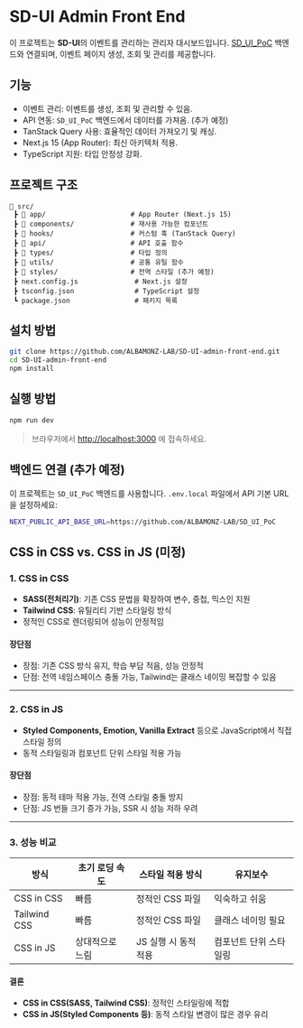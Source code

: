 # SD-UI Admin Front End

이 프로젝트는 **SD-UI**의 이벤트를 관리하는 관리자 대시보드입니다. [SD_UI_PoC](https://github.com/ALBAMONZ-LAB/SD_UI_PoC) 백엔드와 연결되며, 이벤트 페이지 생성, 조회 및 관리를 제공합니다.

## 기능

- 이벤트 관리: 이벤트를 생성, 조회 및 관리할 수 있음.
- API 연동: `SD_UI_PoC` 백엔드에서 데이터를 가져옴. (추가 예정)
- TanStack Query 사용: 효율적인 데이터 가져오기 및 캐싱.
- Next.js 15 (App Router): 최신 아키텍처 적용.
- TypeScript 지원: 타입 안정성 강화.

## 프로젝트 구조

```
📂 src/
 ┣ 📂 app/                     # App Router (Next.js 15)
 ┣ 📂 components/              # 재사용 가능한 컴포넌트
 ┣ 📂 hooks/                   # 커스텀 훅 (TanStack Query)
 ┣ 📂 api/                     # API 호출 함수
 ┣ 📂 types/                   # 타입 정의
 ┣ 📂 utils/                   # 공통 유틸 함수
 ┣ 📂 styles/                  # 전역 스타일 (추가 예정)
 ┣ next.config.js              # Next.js 설정
 ┣ tsconfig.json               # TypeScript 설정
 ┗ package.json                # 패키지 목록
```

## 설치 방법

```sh
git clone https://github.com/ALBAMONZ-LAB/SD-UI-admin-front-end.git
cd SD-UI-admin-front-end
npm install
```

## 실행 방법

```sh
npm run dev
```

> 브라우저에서 [http://localhost:3000](http://localhost:3000) 에 접속하세요.

## 백엔드 연결 (추가 예정)

이 프로젝트는 `SD_UI_PoC` 백엔드를 사용합니다. `.env.local` 파일에서 API 기본 URL을 설정하세요:

```sh
NEXT_PUBLIC_API_BASE_URL=https://github.com/ALBAMONZ-LAB/SD_UI_PoC
```

## CSS in CSS vs. CSS in JS (미정)

### 1. CSS in CSS

- **SASS(전처리기)**: 기존 CSS 문법을 확장하여 변수, 중첩, 믹스인 지원
- **Tailwind CSS**: 유틸리티 기반 스타일링 방식
- 정적인 CSS로 렌더링되어 성능이 안정적임

#### 장단점

- 장점: 기존 CSS 방식 유지, 학습 부담 적음, 성능 안정적
- 단점: 전역 네임스페이스 충돌 가능, Tailwind는 클래스 네이밍 복잡할 수 있음

---

### 2. CSS in JS

- **Styled Components, Emotion, Vanilla Extract** 등으로 JavaScript에서 직접 스타일 정의
- 동적 스타일링과 컴포넌트 단위 스타일 적용 가능

#### 장단점

- 장점: 동적 테마 적용 가능, 전역 스타일 충돌 방지
- 단점: JS 번들 크기 증가 가능, SSR 시 성능 저하 우려

---

### 3. 성능 비교

| 방식         | 초기 로딩 속도  | 스타일 적용 방식     | 유지보수               |
| ------------ | --------------- | -------------------- | ---------------------- |
| CSS in CSS   | 빠름            | 정적인 CSS 파일      | 익숙하고 쉬움          |
| Tailwind CSS | 빠름            | 정적인 CSS 파일      | 클래스 네이밍 필요     |
| CSS in JS    | 상대적으로 느림 | JS 실행 시 동적 적용 | 컴포넌트 단위 스타일링 |

#### 결론

- **CSS in CSS(SASS, Tailwind CSS)**: 정적인 스타일링에 적합
- **CSS in JS(Styled Components 등)**: 동적 스타일 변경이 많은 경우 유리
